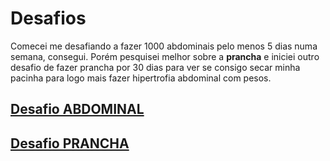 # Desafios

Comecei me desafiando a fazer 1000 abdominais pelo menos 5 dias numa semana, consegui.
Porém pesquisei melhor sobre a **prancha** e iniciei outro desafio de fazer prancha por 30 dias
para ver se consigo secar minha pacinha para logo mais fazer hipertrofia abdominal com pesos.


## [Desafio ABDOMINAL](https://github.com/suissa/fitness/blob/master/Desafios/prancha.md)

## [Desafio PRANCHA](https://github.com/suissa/fitness/blob/master/Desafios/prancha.md)